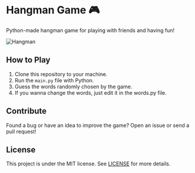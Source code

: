 # Hangman Game 🎮

Python-made hangman game for playing with friends and having fun!

![Hangman](https://user-images.githubusercontent.com/55033182/215302036-a996f0a7-4c8f-457d-ae45-fb57dbc64049.png)

## How to Play
1. Clone this repository to your machine.
2. Run the `main.py` file with Python.
3. Guess the words randomly chosen by the game.
4. If you wanna change the words, just edit it in the words.py file.

## Contribute
Found a bug or have an idea to improve the game? Open an issue or send a pull request!

## License
This project is under the MIT license. See [LICENSE](LICENSE) for more details.

